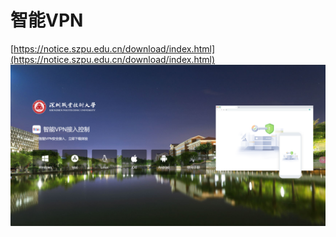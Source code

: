 # 智能VPN
[https://notice.szpu.edu.cn/download/index.html](https://notice.szpu.edu.cn/download/index.html)
![image.png](./校园网.assert/1726234954319-9febfff9-d173-41bc-b89b-dffecba34e75.png)

